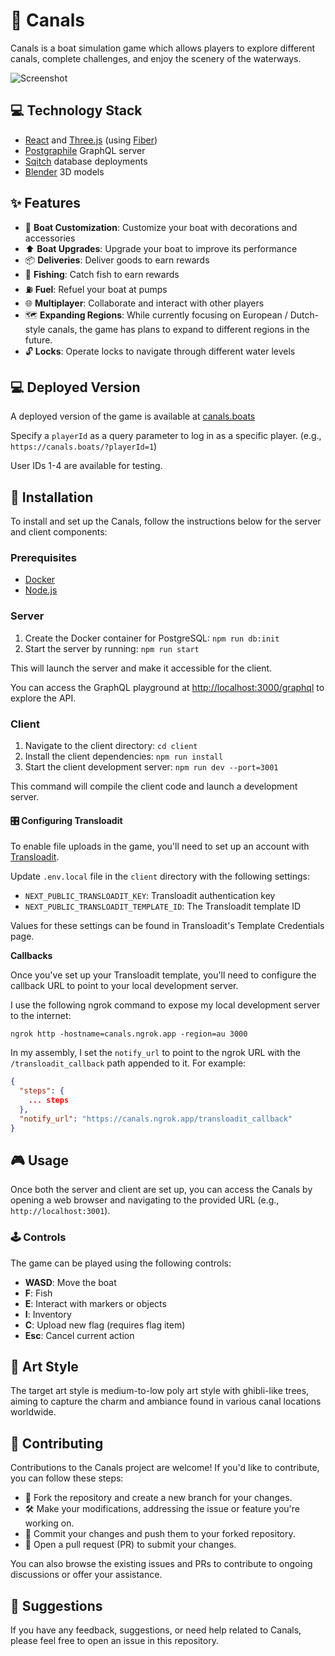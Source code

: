
# 🚤 Canals

Canals is a boat simulation game which allows players to explore different canals, complete challenges, and enjoy the scenery of the waterways.

![Screenshot](screenshots/screenshot1.gif)

## 💻 Technology Stack

- [React](https://react.dev/) and [Three.js](https://threejs.org/) (using [Fiber](https://docs.pmnd.rs/react-three-fiber))
- [Postgraphile](https://www.graphile.org/postgraphile/) GraphQL server
- [Sqitch](https://sqitch.org/) database deployments
- [Blender](https://www.blender.org/) 3D models

## ✨ Features

- 🔧 **Boat Customization**: Customize your boat with decorations and accessories
- ⬆ **Boat Upgrades**: Upgrade your boat to improve its performance
- 📦 **Deliveries**: Deliver goods to earn rewards
- 🎣 **Fishing**: Catch fish to earn rewards
- ⛽ **Fuel**: Refuel your boat at pumps
- 🌐 **Multiplayer**: Collaborate and interact with other players
- 🗺 **Expanding Regions**: While currently focusing on European / Dutch-style canals, the game has plans to expand to different regions in the future.
- 🔓 **Locks**: Operate locks to navigate through different water levels

## 💻 Deployed Version

A deployed version of the game is available at [canals.boats](https://canals.boats/)

Specify a `playerId` as a query parameter to log in as a specific player. (e.g., `https://canals.boats/?playerId=1`)

User IDs 1-4 are available for testing.

## 💾 Installation

To install and set up the Canals, follow the instructions below for the server and client components:

### Prerequisites

*   [Docker](https://docs.docker.com/get-docker/)
*   [Node.js](https://nodejs.org/en/download/)

### Server

1.  Create the Docker container for PostgreSQL: `npm run db:init`
2.  Start the server by running: `npm run start`

This will launch the server and make it accessible for the client.

You can access the GraphQL playground at [http://localhost:3000/graphql](http://localhost:3000/graphql) to explore the API.

### Client

1.  Navigate to the client directory:  `cd client`
2.  Install the client dependencies: `npm run install` 
3.  Start the client development server: `npm run dev --port=3001` 

This command will compile the client code and launch a development server.

#### 🎛️ Configuring Transloadit
To enable file uploads in the game, you'll need to set up an account with 
[Transloadit](https://transloadit.com/).

Update `.env.local` file in the `client` directory with the following settings:

- `NEXT_PUBLIC_TRANSLOADIT_KEY`: Transloadit authentication key
- `NEXT_PUBLIC_TRANSLOADIT_TEMPLATE_ID`: The Transloadit template ID

Values for these settings can be found in Transloadit's Template Credentials page.

**Callbacks**

Once you've set up your Transloadit template, you'll need to configure the callback URL to point to your local development server.

I use the following ngrok command to expose my local development server to the internet:

```
ngrok http -hostname=canals.ngrok.app -region=au 3000
```

In my assembly, I set the `notify_url` to point to the ngrok URL with the `/transloadit_callback` path appended to it. For example:

```json
{
  "steps": {
    ... steps
  },
  "notify_url": "https://canals.ngrok.app/transloadit_callback"
}
```

## 🎮 Usage

Once both the server and client are set up, you can access the Canals by opening a web browser and navigating to the provided URL (e.g., `http://localhost:3001`).

### 🕹 Controls

The game can be played using the following controls:

- **WASD**: Move the boat
- **F**: Fish
- **E**: Interact with markers or objects
- **I**: Inventory
- **C**: Upload new flag (requires flag item)
- **Esc**: Cancel current action

## 🎨 Art Style

The target art style is medium-to-low poly art style with ghibli-like trees, aiming to capture the charm and ambiance found in various canal locations worldwide.

## 🤝 Contributing

Contributions to the Canals project are welcome! If you'd like to contribute, you can follow these steps:

- 🍴 Fork the repository and create a new branch for your changes.
- 🛠️ Make your modifications, addressing the issue or feature you're working on.
- 🚀 Commit your changes and push them to your forked repository.
- 🔀 Open a pull request (PR) to submit your changes.

You can also browse the existing issues and PRs to contribute to ongoing discussions or offer your assistance.

## 📢 Suggestions

If you have any feedback, suggestions, or need help related to Canals, please feel free to open an issue in this repository.
